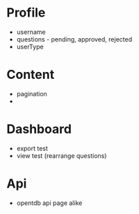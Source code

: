 # Profile

- username
- questions - pending, approved, rejected
- userType

# Content

- pagination
- 

# Dashboard

- export test
- view test (rearrange questions)


# Api

- opentdb api page alike
